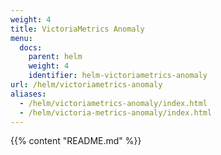 ```yaml
---
weight: 4
title: VictoriaMetrics Anomaly
menu:
  docs:
    parent: helm
    weight: 4
    identifier: helm-victoriametrics-anomaly
url: /helm/victoriametrics-anomaly
aliases:
  - /helm/victoriametrics-anomaly/index.html
  - /helm/victoria-metrics-anomaly/index.html
---
```

{{% content "README.md" %}}
